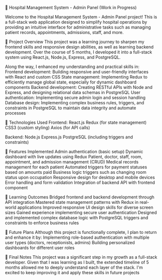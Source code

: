 🏥 Hospital Management System - Admin Panel (Work in Progress)

Welcome to the Hospital Management System - Admin Panel project! This is a full-stack web application designed to simplify hospital operations by providing an intuitive interface for administrative tasks such as managing patient records, appointments, admissions, staff, and more.

🚀 Project Overview
This project was a learning journey to sharpen my frontend skills and responsive design abilities, as well as learning backend development. Over the course of 5 months, I developed it into a full-stack system using React.js, Node.js, Express, and PostgreSQL.

Along the way, I enhanced my understanding and practical skills in:
Frontend development: Building responsive and user-friendly interfaces with React and custom CSS
State management: Implementing Redux to efficiently manage global state, especially for dynamic dashboard components
Backend development: Creating RESTful APIs with Node and Express, and designing relational data schemas in PostgreSQL
User authentication: Implementing secure admin login and session handling
Database design: Implementing complex business rules, triggers, and constraints in PostgreSQL to maintain data integrity and automate processes

🔧 Technologies Used
Frontend:
React.js
Redux (for state management)
CSS3 (custom styling)
Axios (for API calls)

Backend:
Node.js
Express.js
PostgreSQL (including triggers and constraints)

🎯 Features Implemented
Admin authentication (basic setup)
Dynamic dashboard with live updates using Redux
Patient, doctor, staff, room, appointment, and admission management (CRUD)
Medical records management for each patient
Automated triggers for payment statuses based on amounts paid
Business logic triggers such as changing room status upon occupation
Responsive design for desktop and mobile devices
Error handling and form validation
Integration of backend API with frontend component

🌱 Learning Outcomes
Bridged frontend and backend development through API integration
Mastered state management patterns with Redux in real-world applications
Improved responsive UI design skills for diverse screen sizes
Gained experience implementing secure user authentication
Designed and implemented complex database logic with PostgreSQL triggers and constraints to enforce business rules

🔮 Future Plans
Although this project is functionally complete, I plan to return and enhance it by:
Implementing role-based authentication with multiple user types (doctors, receptionists, admins)
Building personalized dashboards for different user roles

📌 Final Notes
This project was a significant step in my growth as a full-stack developer. Given that I was learning as I built, the extended timeline of 5 months allowed me to deeply understand each layer of the stack. I'm excited to keep improving it and apply these skills in future projects
